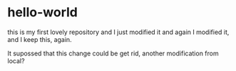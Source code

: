 hello-world
===========

this is my first lovely repository and I just modified it and again I modified it, and I keep this, again.

It supossed that this change could be get rid, another modification from local?
